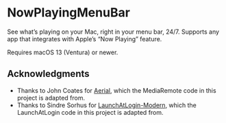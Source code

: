 # NowPlayingMenuBar

See what’s playing on your Mac, right in your menu bar, 24/7. Supports any app that integrates with Apple’s “Now Playing” feature.

Requires macOS 13 (Ventura) or newer.

## Acknowledgments

* Thanks to John Coates for [Aerial](https://github.com/JohnCoates/Aerial), which the MediaRemote code in this project is adapted from.
* Thanks to Sindre Sorhus for [LaunchAtLogin-Modern](https://github.com/sindresorhus/LaunchAtLogin-Modern), which the LaunchAtLogin code in this project is adapted from.
